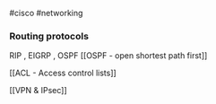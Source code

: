 #cisco #networking 
### Routing protocols
RIP , EIGRP , OSPF
[[OSPF -  open shortest path first]]



[[ACL - Access control lists]]



[[VPN & IPsec]]

